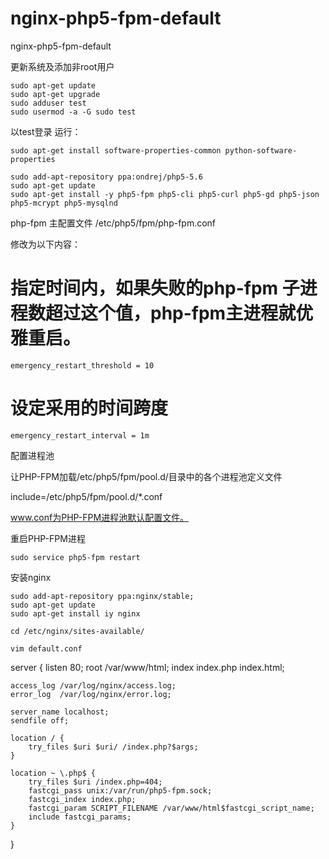 # nginx-php5-fpm-default
nginx-php5-fpm-default

更新系统及添加非root用户
```
sudo apt-get update
sudo apt-get upgrade
sudo adduser test
sudo usermod -a -G sudo test
```

以test登录
运行：
```
sudo apt-get install software-properties-common python-software-properties

sudo add-apt-repository ppa:ondrej/php5-5.6
sudo apt-get update
sudo apt-get install -y php5-fpm php5-cli php5-curl php5-gd php5-json php5-mcrypt php5-mysqlnd
```

php-fpm 主配置文件
/etc/php5/fpm/php-fpm.conf

修改为以下内容：

# 指定时间内，如果失败的php-fpm 子进程数超过这个值，php-fpm主进程就优雅重启。
```
emergency_restart_threshold = 10
```

# 设定采用的时间跨度
```
emergency_restart_interval = 1m
```

配置进程池

让PHP-FPM加载/etc/php5/fpm/pool.d/目录中的各个进程池定义文件

include=/etc/php5/fpm/pool.d/*.conf

www.conf为PHP-FPM进程池默认配置文件。


重启PHP-FPM进程
```
sudo service php5-fpm restart
```

安装nginx
```
sudo add-apt-repository ppa:nginx/stable;
sudo apt-get update
sudo apt-get install iy nginx

cd /etc/nginx/sites-available/

vim default.conf

```
server {
    listen   80;
    root   /var/www/html;
    index  index.php index.html;

    access_log /var/log/nginx/access.log;
    error_log  /var/log/nginx/error.log;

    server_name localhost;
    sendfile off;

    location / {
        try_files $uri $uri/ /index.php?$args;
    }

    location ~ \.php$ {
        try_files $uri /index.php=404;
        fastcgi_pass unix:/var/run/php5-fpm.sock;
        fastcgi_index index.php;
        fastcgi_param SCRIPT_FILENAME /var/www/html$fastcgi_script_name;
        include fastcgi_params;
    }
}

```